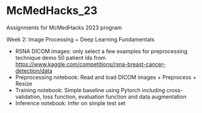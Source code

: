 # McMedHacks_23

Assignments for McMedHacks 2023 program

Week 2: Image Processing + Deep Learning Fundamentals

* RSNA DICOM images: only select a few examples for preprocessing technique demo 50 patient ids from https://www.kaggle.com/competitions/rsna-breast-cancer-detection/data
* Preprocessing notebook: Read and load DICOM images + Preprocess + Resize
* Training notebook: Simple baseline using Pytorch including cross-validation, loss function, evaluation function and data augmentation
* Inference notebook: Infer on simple test set
